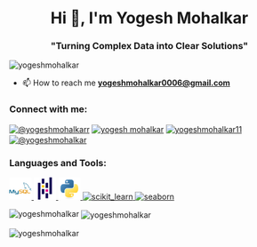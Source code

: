 <h1 align="center">Hi 👋, I'm Yogesh Mohalkar</h1>
<h3 align="center">"Turning Complex Data into Clear Solutions"</h3>

<p align="left"> <img src="https://komarev.com/ghpvc/?username=yogeshmohalkar&label=Profile%20views&color=0e75b6&style=flat" alt="yogeshmohalkar" /> </p>

- 📫 How to reach me **yogeshmohalkar0006@gmail.com**

<h3 align="left">Connect with me:</h3>
<p align="left">
<a href="https://twitter.com/@yogeshmohalkarr" target="blank"><img align="center" src="https://raw.githubusercontent.com/rahuldkjain/github-profile-readme-generator/master/src/images/icons/Social/twitter.svg" alt="@yogeshmohalkarr" height="30" width="40" /></a>
<a href="https://linkedin.com/in/yogesh mohalkar" target="blank"><img align="center" src="https://raw.githubusercontent.com/rahuldkjain/github-profile-readme-generator/master/src/images/icons/Social/linked-in-alt.svg" alt="yogesh mohalkar" height="30" width="40" /></a>
<a href="https://instagram.com/yogeshmohalkar11" target="blank"><img align="center" src="https://raw.githubusercontent.com/rahuldkjain/github-profile-readme-generator/master/src/images/icons/Social/instagram.svg" alt="yogeshmohalkar11" height="30" width="40" /></a>
<a href="https://www.youtube.com/c/@yogeshmohalkar" target="blank"><img align="center" src="https://raw.githubusercontent.com/rahuldkjain/github-profile-readme-generator/master/src/images/icons/Social/youtube.svg" alt="@yogeshmohalkar" height="30" width="40" /></a>
</p>

<h3 align="left">Languages and Tools:</h3>
<p align="left"> <a href="https://www.mysql.com/" target="_blank" rel="noreferrer"> <img src="https://raw.githubusercontent.com/devicons/devicon/master/icons/mysql/mysql-original-wordmark.svg" alt="mysql" width="40" height="40"/> </a> <a href="https://pandas.pydata.org/" target="_blank" rel="noreferrer"> <img src="https://raw.githubusercontent.com/devicons/devicon/2ae2a900d2f041da66e950e4d48052658d850630/icons/pandas/pandas-original.svg" alt="pandas" width="40" height="40"/> </a> <a href="https://www.python.org" target="_blank" rel="noreferrer"> <img src="https://raw.githubusercontent.com/devicons/devicon/master/icons/python/python-original.svg" alt="python" width="40" height="40"/> </a> <a href="https://scikit-learn.org/" target="_blank" rel="noreferrer"> <img src="https://upload.wikimedia.org/wikipedia/commons/0/05/Scikit_learn_logo_small.svg" alt="scikit_learn" width="40" height="40"/> </a> <a href="https://seaborn.pydata.org/" target="_blank" rel="noreferrer"> <img src="https://seaborn.pydata.org/_images/logo-mark-lightbg.svg" alt="seaborn" width="40" height="40"/> </a> </p>

<p><img align="left" src="https://github-readme-stats.vercel.app/api/top-langs?username=yogeshmohalkar&show_icons=true&locale=en&layout=compact" alt="yogeshmohalkar" /></p>

<p>&nbsp;<img align="center" src="https://github-readme-stats.vercel.app/api?username=yogeshmohalkar&show_icons=true&locale=en" alt="yogeshmohalkar" /></p>

<p><img align="center" src="https://github-readme-streak-stats.herokuapp.com/?user=yogeshmohalkar&" alt="yogeshmohalkar" /></p>
